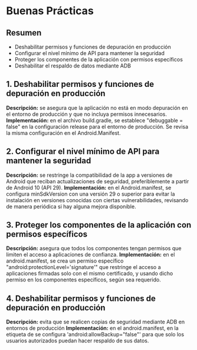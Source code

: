 # Buenas Prácticas

## Resumen
- Deshabilitar permisos y funciones de depuración en producción
- Configurar el nivel mínimo de API para mantener la seguridad
- Proteger los componentes de la aplicación con permisos específicos
- Deshabilitar el respaldo de datos mediante ADB

## 1. Deshabilitar permisos y funciones de depuración en producción
**Descripción:** se asegura que la aplicación no está en modo depuración en el entorno de producción y que no incluya permisos innecesarios.
**Implementación:** en el archivo build.gradle, se establece "debuggable = false" en la configuración release para el entorno de producción. Se revisa la misma configuración en el Android.Manifest.

## 2. Configurar el nivel mínimo de API para mantener la seguridad
**Descripción:** se restringe la compatibilidad de la app a versiones de Android que reciban actualizaciones de seguridad, preferiblemente a partir de Android 10 (API 29).
**Implementación:** en el Android.manifest, se configura minSdkVersion con una versión 29 o superior para evitar la instalación en versiones conocidas con ciertas vulnerabilidades, revisando de manera periódica si hay alguna mejora disponible.

## 3. Proteger los componentes de la aplicación con permisos específicos
**Descripción:** asegura que todos los componentes tengan permisos que limiten el acceso a aplicaciones de confianza.
**Implementación:** en el android.manifest, se crea un permiso específico "android:protectionLevel='signature'" que restringe el acceso a aplicaciones firmadas solo con el mismo certificado, y usando dicho permiso en los componentes específicos, según sea requerido.

## 4. Deshabilitar permisos y funciones de depuración en producción
**Descripción:** evita que se realicen copias de seguridad mediante ADB en entornos de producción
**Implementación:** en el android.manifest, en la etiqueta de <application> se configura 'android:allowBackup="false"' para que solo los usuarios autorizados puedan hacer respaldo de sus datos.